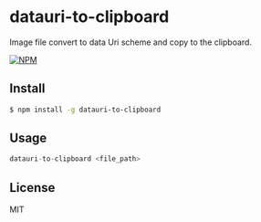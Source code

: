 # datauri-to-clipboard
Image file convert to data Uri scheme and copy to the clipboard.

[![NPM](https://nodei.co/npm/datauri-to-clipboard.png)](https://nodei.co/npm/datauri-to-clipboard/)

## Install

```sh
$ npm install -g datauri-to-clipboard
```

## Usage

```js
datauri-to-clipboard <file_path>
```

## License

MIT
